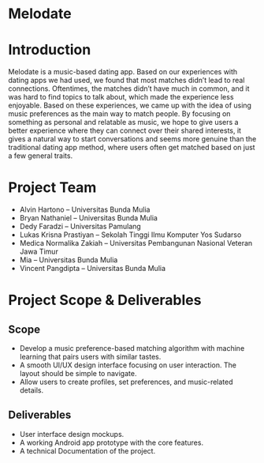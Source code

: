 # Melodate
# Introduction
Melodate is a music-based dating app. Based on our experiences with dating apps we had used, we found that most matches didn’t lead to real connections. Oftentimes, the matches didn’t have much in common, and it was hard to find topics to talk about, which made the experience less enjoyable. Based on these experiences, we came up with the idea of using music preferences as the main way to match people. By focusing on something as personal and relatable as music, we hope to give users a better experience where they can connect over their shared interests, it gives a natural way to start conversations and seems more genuine than the traditional dating app method, where users often get matched based on just a few general traits.

# Project Team
- Alvin Hartono – Universitas Bunda Mulia
- Bryan Nathaniel – Universitas Bunda Mulia
- Dedy Faradzi – Universitas Pamulang
- Lukas Krisna Prastiyan – Sekolah Tinggi Ilmu Komputer Yos Sudarso
- Medica Normalika Zakiah – Universitas Pembangunan Nasional Veteran Jawa Timur
- Mia – Universitas Bunda Mulia
- Vincent Pangdipta – Universitas Bunda Mulia

# Project Scope & Deliverables
## Scope
- Develop a music preference-based matching algorithm with machine learning that pairs users with similar tastes.
- A smooth UI/UX design interface focusing on user interaction. The layout should be simple to navigate.
- Allow users to create profiles, set preferences, and music-related details.
## Deliverables
- User interface design mockups.
- A working Android app prototype with the core features.
- A technical Documentation of the project.



